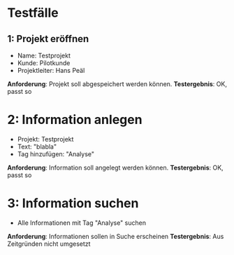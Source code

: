 # Testfälle

## 1: Projekt eröffnen

- Name: Testprojekt
- Kunde: Pilotkunde
- Projektleiter: Hans Peäl

**Anforderung**: Projekt soll abgespeichert werden können.
**Testergebnis**: OK, passt so

# 2: Information anlegen

- Projekt: Testprojekt
- Text: "blabla"
- Tag hinzufügen: "Analyse"

**Anforderung**: Information soll angelegt werden können.
**Testergebnis**: OK, passt so

# 3: Information suchen

- Alle Informationen mit Tag "Analyse" suchen

**Anforderung**: Informationen sollen in Suche erscheinen
**Testergebnis**: Aus Zeitgründen nicht umgesetzt
